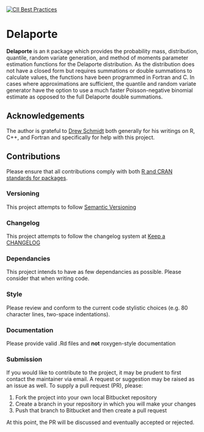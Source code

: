 [![CII Best Practices](https://bestpractices.coreinfrastructure.org/projects/2011/badge)](https://bestpractices.coreinfrastructure.org/projects/2011)

# Delaporte

**Delaporte** is an `R` package which provides the probability mass, distribution, quantile, random variate generation, and method of moments parameter estimation functions for the Delaporte distribution. As the distribution does not have a closed form but requires summations or double summations to calculate values, the functions have been programmed in Fortran and C. In cases where approximations are sufficient, the quantile and random variate generator have the option to use a much faster Poisson-negative binomial estimate as opposed to the full Delaporte double summations.


## Acknowledgements
The author is grateful to [Drew Schmidt](https://github.com/wrathematics) both generally for his writings on R, C++, and Fortran and specifically for help with this project.

## Contributions
Please ensure that all contributions comply with both [R and CRAN standards for packages](https://cran.r-project.org/doc/manuals/r-release/R-exts.html).
### Versioning
This project attempts to follow [Semantic Versioning](http://semver.org/)
### Changelog
This project attempts to follow the changelog system at [Keep a CHANGELOG](http://keepachangelog.com/)
### Dependancies
This project intends to have as few dependancies as possible. Please consider that when writing code.
### Style
Please review and conform to the current code stylistic choices (e.g. 80 character lines, two-space indentations).
### Documentation
Please provide valid .Rd files and **not** roxygen-style documentation
### Submission

If you would like to contribute to the project, it may be prudent to first contact the maintainer via email. A request or suggestion may be raised as an issue as well. To supply a pull request (PR), please:

 1. Fork the project into your own local Bitbucket repository
 2. Create a branch in your repository in which you will make your changes
 3. Push that branch to Bitbucket and then create a pull request
 
At this point, the PR will be discussed and eventually accepted or rejected.